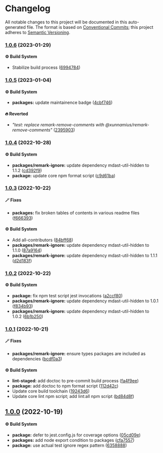 # Changelog

All notable changes to this project will be documented in this auto-generated
file. The format is based on [Conventional Commits][1]; this project adheres to
[Semantic Versioning][2].

### [1.0.6][3] (2023-01-29)

#### ⚙️ Build System

- Stabilize build process ([6994784][4])

### [1.0.5][5] (2023-01-04)

#### ⚙️ Build System

- **packages:** update maintainence badge ([4cbf746][6])

#### 🔥 Reverted

- _"test: replace remark-remove-comments with
  @xunnamius/remark-remove-comments"_ ([2395903][7])

### [1.0.4][8] (2022-10-28)

#### ⚙️ Build System

- **packages/remark-ignore:** update dependency mdast-util-hidden to 1.1.2
  ([cd392f9][9])
- **package:** update core npm format script ([c9d61ba][10])

### [1.0.3][11] (2022-10-22)

#### 🪄 Fixes

- **packages:** fix broken tables of contents in various readme files
  ([f666393][12])

#### ⚙️ Build System

- Add all-contributors ([84bff68][13])
- **packages/remark-ignore:** update dependency mdast-util-hidden to 1.1.0
  ([87a9164][14])
- **packages/remark-ignore:** update dependency mdast-util-hidden to 1.1.1
  ([d2d183f][15])

### [1.0.2][16] (2022-10-22)

#### ⚙️ Build System

- **package:** fix npm test script jest invocations ([a2ccf80][17])
- **packages/remark-ignore:** update dependency mdast-util-hidden to 1.0.1
  ([f834b93][18])
- **packages/remark-ignore:** update dependency mdast-util-hidden to 1.0.2
  ([6b1b250][19])

### [1.0.1][20] (2022-10-21)

#### 🪄 Fixes

- **packages/remark-ignore:** ensure types packages are included as dependencies
  ([bcdf0a3][21])

#### ⚙️ Build System

- **lint-staged:** add doctoc to pre-commit build process ([fa4f9ee][22])
- **package:** add doctoc to npm format script ([112d42c][23])
- Update core build toolchain ([19243d6][24])
- Update core lint npm script; add lint:all npm script ([bd84d8f][25])

## [1.0.0][26] (2022-10-19)

#### ⚙️ Build System

- **package:** defer to jest.config.js for coverage options ([05cd09e][27])
- **packages:** add node export condition to packages ([cfa7557][28])
- **package:** use actual test ignore regex pattern ([6358888][29])

[1]: https://conventionalcommits.org
[2]: https://semver.org
[3]:
  https://github.com/Xunnamius/unified-utils/compare/remark-ignore@1.0.5...remark-ignore@1.0.6
[4]:
  https://github.com/Xunnamius/unified-utils/commit/69947844f42e618f336aeeb9af1d6c9f4ee1e82b
[5]:
  https://github.com/Xunnamius/unified-utils/compare/remark-ignore@1.0.4...remark-ignore@1.0.5
[6]:
  https://github.com/Xunnamius/unified-utils/commit/4cbf746b78c3bb369c3b27228ec582c3a3e47c54
[7]:
  https://github.com/Xunnamius/unified-utils/commit/23959035752e76f19ec4440cd762b4594fdb93bf
[8]:
  https://github.com/Xunnamius/unified-utils/compare/remark-ignore@1.0.3...remark-ignore@1.0.4
[9]:
  https://github.com/Xunnamius/unified-utils/commit/cd392f9f88595aac78a8c9bb026a431d8c9639f5
[10]:
  https://github.com/Xunnamius/unified-utils/commit/c9d61bacbd52bc76b05abd3426474bf0176c3cd9
[11]:
  https://github.com/Xunnamius/unified-utils/compare/remark-ignore@1.0.2...remark-ignore@1.0.3
[12]:
  https://github.com/Xunnamius/unified-utils/commit/f6663933fe4a7d577956527efe752e18607262ba
[13]:
  https://github.com/Xunnamius/unified-utils/commit/84bff68339c7a742c104c0f2545fe62b28c8b473
[14]:
  https://github.com/Xunnamius/unified-utils/commit/87a9164d59b636246771bfa76bd687487b0758dc
[15]:
  https://github.com/Xunnamius/unified-utils/commit/d2d183fd804c45e8a43044f8b080ea2487916317
[16]:
  https://github.com/Xunnamius/unified-utils/compare/remark-ignore@1.0.1...remark-ignore@1.0.2
[17]:
  https://github.com/Xunnamius/unified-utils/commit/a2ccf801276c84e54d3fc1afaad574f78408d86f
[18]:
  https://github.com/Xunnamius/unified-utils/commit/f834b93df1a103f1bbb28c67de9bb390c2d46fe0
[19]:
  https://github.com/Xunnamius/unified-utils/commit/6b1b250ee95563cd9e2e67f452ec1f2624f87ad1
[20]:
  https://github.com/Xunnamius/unified-utils/compare/remark-ignore@1.0.0...remark-ignore@1.0.1
[21]:
  https://github.com/Xunnamius/unified-utils/commit/bcdf0a3028c1bf1db1cf3f470dda01a362ccae0b
[22]:
  https://github.com/Xunnamius/unified-utils/commit/fa4f9ee3f9cd922875cf077f6d8b74105f0ba55e
[23]:
  https://github.com/Xunnamius/unified-utils/commit/112d42c6999f758ff618f4e116eb7cf38c09f77c
[24]:
  https://github.com/Xunnamius/unified-utils/commit/19243d623ba14cfd629c5e4632e6a75de508592b
[25]:
  https://github.com/Xunnamius/unified-utils/commit/bd84d8fc1fb5c4d1828a16a47214a6730f34899a
[26]:
  https://github.com/Xunnamius/unified-utils/compare/05cd09e0cf13f18fa56f6156516bcf546b1238e6...remark-ignore@1.0.0
[27]:
  https://github.com/Xunnamius/unified-utils/commit/05cd09e0cf13f18fa56f6156516bcf546b1238e6
[28]:
  https://github.com/Xunnamius/unified-utils/commit/cfa755794380abeda2748bb0a86f99b0bb136198
[29]:
  https://github.com/Xunnamius/unified-utils/commit/63588887a7377f3ee7488b19c87f1f2bf1faa811
